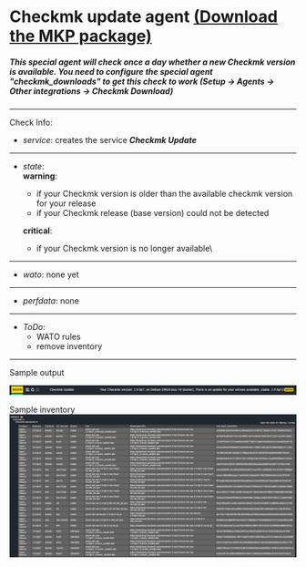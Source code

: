 # Checkmk update agent [(Download the MKP package)](/../../../-/raw/master/agent_checkmk_download.mkp "Download MKP package")

##### This special agent will check once a day whether a new Checkmk version is available. You need to configure the special agent "checkmk_downloads" to get this check to work (Setup -> Agents -> Other integrations -> Checkmk Download)
---
Check Info:

* *service*: creates the service **_Checkmk Update_**
---
* *state*: \
    **warning**: 
    * if your Checkmk version is older than the available checkmk version for your release
    * if your Checkmk release (base version) could not be detected

    **critical**: 
    * if your Checkmk version is no longer available\
---
* *wato*: none yet
---
* *perfdata*: none
---
* *ToDo*:
    * WATO rules
    * remove inventory
---
Sample output

![sample output](/doc/sample.png?raw=true "sample output")

Sample inventory
![sample inventory](/doc/sample_inventory.png?raw=true "sample inventory")


